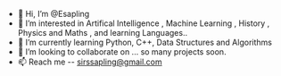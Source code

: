 - 👋 Hi, I’m @Esapling
- 👀 I’m interested in Artifical Intelligence , Machine Learning , History , Physics and Maths , and learning Languages..
- 🌱 I’m currently learning Python, C++, Data Structures and Algorithms
- 💞️ I’m looking to collaborate on ... so many projects soon.
- 📫 Reach me -- sirssapling@gmail.com 

<!---
Esapling/Esapling is a ✨ special ✨ repository because its `README.md` (this file) appears on your GitHub profile.
You can click the Preview link to take a look at your changes.
--->
